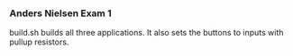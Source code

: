 ### Anders Nielsen Exam 1

build.sh builds all three applications. 
It also sets the buttons to inputs with pullup resistors.
